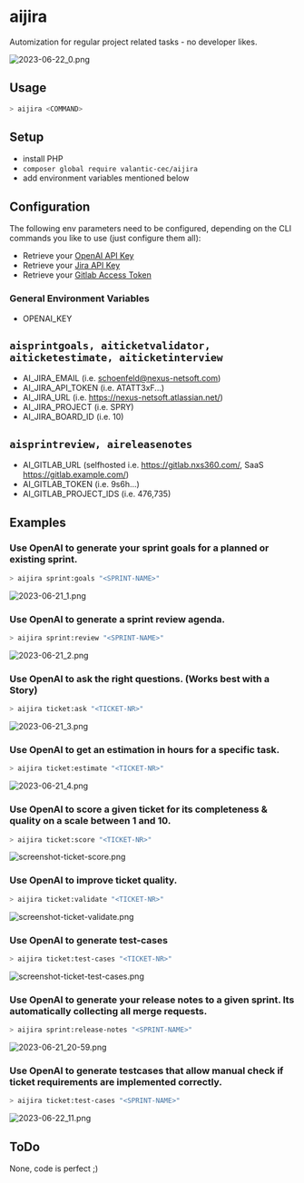 # aijira
Automization for regular project related tasks - no developer likes.

![2023-06-22_0.png](assets/2023-06-22_0.png)

## Usage
```bash
> aijira <COMMAND>
```

## Setup
 - install PHP
 - `composer global require valantic-cec/aijira`
 - add environment variables mentioned below

## Configuration
The following env parameters need to be configured, depending on the CLI commands you like to use (just configure them all):

- Retrieve your [OpenAI API Key](https://platform.openai.com/account/api-keys)
- Retrieve your [Jira API Key](https://id.atlassian.com/manage-profile/security/api-tokens)
- Retrieve your [Gitlab Access Token](https://docs.gitlab.com/ee/user/profile/personal_access_tokens.html)

### General Environment Variables
- OPENAI_KEY
## `aisprintgoals, aiticketvalidator, aiticketestimate, aiticketinterview`
- AI_JIRA_EMAIL (i.e. schoenfeld@nexus-netsoft.com)
- AI_JIRA_API_TOKEN (i.e. ATATT3xF...)
- AI_JIRA_URL (i.e. https://nexus-netsoft.atlassian.net/)
- AI_JIRA_PROJECT (i.e. SPRY)
- AI_JIRA_BOARD_ID (i.e. 10)
## `aisprintreview, aireleasenotes`
- AI_GITLAB_URL (selfhosted i.e. https://gitlab.nxs360.com/, SaaS https://gitlab.example.com/)
- AI_GITLAB_TOKEN (i.e. 9s6h...)
- AI_GITLAB_PROJECT_IDS (i.e. 476,735)

## Examples

### Use OpenAI to generate your sprint goals for a planned or existing sprint.
```bash
> aijira sprint:goals "<SPRINT-NAME>"
```

![2023-06-21_1.png](assets/2023-06-21_1.png)

### Use OpenAI to generate a sprint review agenda.
```bash
> aijira sprint:review "<SPRINT-NAME>"
```

![2023-06-21_2.png](assets/2023-06-21_2.png)

### Use OpenAI to ask the right questions. (Works best with a Story)
```bash
> aijira ticket:ask "<TICKET-NR>"
```

![2023-06-21_3.png](assets/2023-06-21_3.png)

### Use OpenAI to get an estimation in hours for a specific task.
```bash
> aijira ticket:estimate "<TICKET-NR>"
```

![2023-06-21_4.png](assets/2023-06-21_4.png)

### Use OpenAI to score a given ticket for its completeness & quality on a scale between 1 and 10.
```bash
> aijira ticket:score "<TICKET-NR>"
```

![screenshot-ticket-score.png](assets/screenshot-ticket-score.png)

### Use OpenAI to improve ticket quality.
```bash
> aijira ticket:validate "<TICKET-NR>"
```

![screenshot-ticket-validate.png](assets/screenshot-ticket-validate.png)

### Use OpenAI to generate test-cases
```bash
> aijira ticket:test-cases "<TICKET-NR>"
```

![screenshot-ticket-test-cases.png](assets/screenshot-ticket-test-cases.png)

### Use OpenAI to generate your release notes to a given sprint. Its automatically collecting all merge requests.
```bash
> aijira sprint:release-notes "<SPRINT-NAME>"
```

![2023-06-21_20-59.png](assets/2023-06-21_20-59.png)

### Use OpenAI to generate testcases that allow manual check if ticket requirements are implemented correctly.
```bash
> aijira ticket:test-cases "<SPRINT-NAME>"
```

![2023-06-22_11.png](assets/2023-06-22_11.png)

## ToDo
None, code is perfect ;)

